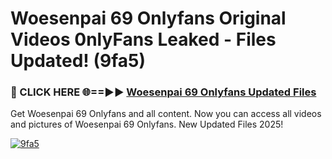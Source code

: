 # Woesenpai 69 Onlyfans Original Videos 0nlyFans Leaked - Files Updated! (9fa5)

<h3>🔴 CLICK HERE 🌐==►► <a href="https://tinyurl.com/2jnfzry5" rel="nofollow">Woesenpai 69 Onlyfans Updated Files</a></h3>

Get Woesenpai 69 Onlyfans and all content. Now you can access all videos and pictures of Woesenpai 69 Onlyfans. New Updated Files 2025!

[![9fa5](https://i.imgur.com/GyGTBgg.gif)](https://tinyurl.com/2jnfzry5)
